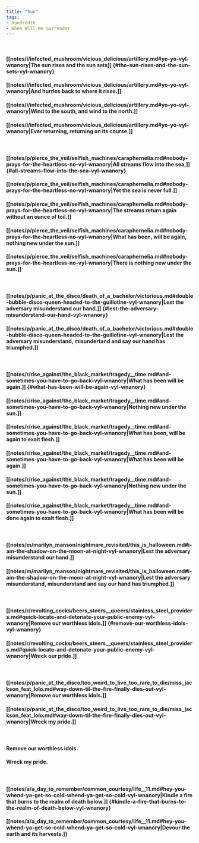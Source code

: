```yaml
---
title: "Sun"
tags:
- Hundredth
- When Will We Surrender
---
```

&nbsp;
#### [[notes/i/infected_mushroom/vicious_delicious/artillery.md#yo-yo-vyl-wnanory|The sun rises and the sun sets]] {#the-sun-rises-and-the-sun-sets-vyl-wnanory}
#### [[notes/i/infected_mushroom/vicious_delicious/artillery.md#yo-yo-vyl-wnanory|And hurries back to where it rises.]]
#### [[notes/i/infected_mushroom/vicious_delicious/artillery.md#yo-yo-vyl-wnanory|Wind to the south, and wind to the north.]]
#### [[notes/i/infected_mushroom/vicious_delicious/artillery.md#yo-yo-vyl-wnanory|Ever returning, returning on its course.]]
&nbsp;
#### [[notes/p/pierce_the_veil/selfish_machines/caraphernelia.md#nobody-prays-for-the-heartless-no-vyl-wnanory|All streams flow into the sea,]] {#all-streams-flow-into-the-sea-vyl-wnanory}
#### [[notes/p/pierce_the_veil/selfish_machines/caraphernelia.md#nobody-prays-for-the-heartless-no-vyl-wnanory|Yet the sea is never full.]]
#### [[notes/p/pierce_the_veil/selfish_machines/caraphernelia.md#nobody-prays-for-the-heartless-no-vyl-wnanory|The streams return again without an ounce of toil.]]
#### [[notes/p/pierce_the_veil/selfish_machines/caraphernelia.md#nobody-prays-for-the-heartless-no-vyl-wnanory|What has been, will be again, nothing new under the sun.]]
#### [[notes/p/pierce_the_veil/selfish_machines/caraphernelia.md#nobody-prays-for-the-heartless-no-vyl-wnanory|There is nothing new under the sun.]]
&nbsp;
#### [[notes/p/panic_at_the_disco/death_of_a_bachelor/victorious.md#double-bubble-disco-queen-headed-to-the-guillotine-vyl-wnanory|Lest the adversary misunderstand our hand.]] {#lest-the-adversary-misunderstand-our-hand-vyl-wnanory}
#### [[notes/p/panic_at_the_disco/death_of_a_bachelor/victorious.md#double-bubble-disco-queen-headed-to-the-guillotine-vyl-wnanory|Lest the adversary misunderstand, misundertand and say our hand has triumphed.]]
&nbsp;
#### [[notes/r/rise_against/the_black_market/tragedy__time.md#and-sometimes-you-have-to-go-back-vyl-wnanory|What has been will be again.]] {#what-has-been-will-be-again-vyl-wnanory}
#### [[notes/r/rise_against/the_black_market/tragedy__time.md#and-sometimes-you-have-to-go-back-vyl-wnanory|Nothing new under the sun.]]
#### [[notes/r/rise_against/the_black_market/tragedy__time.md#and-sometimes-you-have-to-go-back-vyl-wnanory|What has been, will be again to exalt flesh.]]
#### [[notes/r/rise_against/the_black_market/tragedy__time.md#and-sometimes-you-have-to-go-back-vyl-wnanory|What has been will be again.]]
#### [[notes/r/rise_against/the_black_market/tragedy__time.md#and-sometimes-you-have-to-go-back-vyl-wnanory|Nothing new under the sun.]]
#### [[notes/r/rise_against/the_black_market/tragedy__time.md#and-sometimes-you-have-to-go-back-vyl-wnanory|What has been will be done again to exalt flesh.]]
&nbsp;
#### [[notes/m/marilyn_manson/nightmare_revisited/this_is_halloween.md#i-am-the-shadow-on-the-moon-at-night-vyl-wnanory|Lest the adversary misunderstand our hand.]]
#### [[notes/m/marilyn_manson/nightmare_revisited/this_is_halloween.md#i-am-the-shadow-on-the-moon-at-night-vyl-wnanory|Lest the adversary misunderstand, misunderstand and say our hand has triumphed.]]
&nbsp;
#### [[notes/r/revolting_cocks/beers_steers__queers/stainless_steel_providers.md#quick-locate-and-detonate-your-public-enemy-vyl-wnanory|Remove our worthless idols.]] {#remove-our-worthless-idols-vyl-wnanory}
#### [[notes/r/revolting_cocks/beers_steers__queers/stainless_steel_providers.md#quick-locate-and-detonate-your-public-enemy-vyl-wnanory|Wreck our pride.]]
&nbsp;
#### [[notes/p/panic_at_the_disco/too_weird_to_live_too_rare_to_die/miss_jackson_feat_lolo.md#way-down-til-the-fire-finally-dies-out-vyl-wnanory|Remove our worthless idols.]]
#### [[notes/p/panic_at_the_disco/too_weird_to_live_too_rare_to_die/miss_jackson_feat_lolo.md#way-down-til-the-fire-finally-dies-out-vyl-wnanory|Wreck my pride.]]
&nbsp;
#### Remove our worthless idols.
#### Wreck my pride.
&nbsp;
#### [[notes/a/a_day_to_remember/common_courtesy/life__11.md#hey-you-whend-ya-get-so-cold-whend-ya-get-so-cold-vyl-wnanory|Kindle a fire that burns to the realm of death below.]] {#kindle-a-fire-that-burns-to-the-realm-of-death-below-vyl-wnanory}
#### [[notes/a/a_day_to_remember/common_courtesy/life__11.md#hey-you-whend-ya-get-so-cold-whend-ya-get-so-cold-vyl-wnanory|Devour the earth and its harvests.]]
